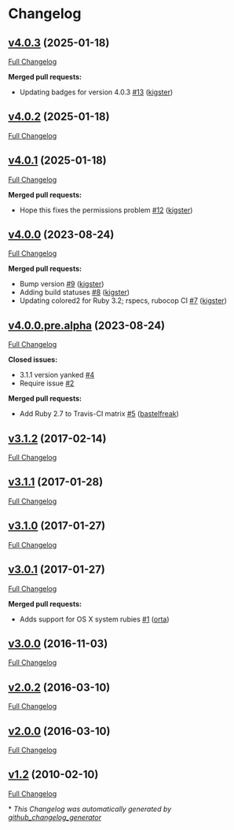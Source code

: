 # Changelog

## [v4.0.3](https://github.com/kigster/colored2/tree/v4.0.3) (2025-01-18)

[Full Changelog](https://github.com/kigster/colored2/compare/v4.0.2...v4.0.3)

**Merged pull requests:**

- Updating badges for version 4.0.3 [\#13](https://github.com/kigster/colored2/pull/13) ([kigster](https://github.com/kigster))

## [v4.0.2](https://github.com/kigster/colored2/tree/v4.0.2) (2025-01-18)

[Full Changelog](https://github.com/kigster/colored2/compare/v4.0.1...v4.0.2)

## [v4.0.1](https://github.com/kigster/colored2/tree/v4.0.1) (2025-01-18)

[Full Changelog](https://github.com/kigster/colored2/compare/v4.0.0...v4.0.1)

**Merged pull requests:**

- Hope this fixes the permissions problem [\#12](https://github.com/kigster/colored2/pull/12) ([kigster](https://github.com/kigster))

## [v4.0.0](https://github.com/kigster/colored2/tree/v4.0.0) (2023-08-24)

[Full Changelog](https://github.com/kigster/colored2/compare/v4.0.0.pre.alpha...v4.0.0)

**Merged pull requests:**

- Bump version [\#9](https://github.com/kigster/colored2/pull/9) ([kigster](https://github.com/kigster))
- Adding build statuses [\#8](https://github.com/kigster/colored2/pull/8) ([kigster](https://github.com/kigster))
- Updating colored2 for Ruby 3.2; rspecs, rubocop CI [\#7](https://github.com/kigster/colored2/pull/7) ([kigster](https://github.com/kigster))

## [v4.0.0.pre.alpha](https://github.com/kigster/colored2/tree/v4.0.0.pre.alpha) (2023-08-24)

[Full Changelog](https://github.com/kigster/colored2/compare/v3.1.2...v4.0.0.pre.alpha)

**Closed issues:**

- 3.1.1 version yanked [\#4](https://github.com/kigster/colored2/issues/4)
- Require issue [\#2](https://github.com/kigster/colored2/issues/2)

**Merged pull requests:**

- Add Ruby 2.7 to Travis-CI matrix [\#5](https://github.com/kigster/colored2/pull/5) ([bastelfreak](https://github.com/bastelfreak))

## [v3.1.2](https://github.com/kigster/colored2/tree/v3.1.2) (2017-02-14)

[Full Changelog](https://github.com/kigster/colored2/compare/v3.1.1...v3.1.2)

## [v3.1.1](https://github.com/kigster/colored2/tree/v3.1.1) (2017-01-28)

[Full Changelog](https://github.com/kigster/colored2/compare/v3.1.0...v3.1.1)

## [v3.1.0](https://github.com/kigster/colored2/tree/v3.1.0) (2017-01-27)

[Full Changelog](https://github.com/kigster/colored2/compare/v3.0.1...v3.1.0)

## [v3.0.1](https://github.com/kigster/colored2/tree/v3.0.1) (2017-01-27)

[Full Changelog](https://github.com/kigster/colored2/compare/v3.0.0...v3.0.1)

**Merged pull requests:**

- Adds support for OS X system rubies [\#1](https://github.com/kigster/colored2/pull/1) ([orta](https://github.com/orta))

## [v3.0.0](https://github.com/kigster/colored2/tree/v3.0.0) (2016-11-03)

[Full Changelog](https://github.com/kigster/colored2/compare/v2.0.2...v3.0.0)

## [v2.0.2](https://github.com/kigster/colored2/tree/v2.0.2) (2016-03-10)

[Full Changelog](https://github.com/kigster/colored2/compare/v2.0.0...v2.0.2)

## [v2.0.0](https://github.com/kigster/colored2/tree/v2.0.0) (2016-03-10)

[Full Changelog](https://github.com/kigster/colored2/compare/v1.2...v2.0.0)

## [v1.2](https://github.com/kigster/colored2/tree/v1.2) (2010-02-10)

[Full Changelog](https://github.com/kigster/colored2/compare/15df0795f7962b61bc95c344a3f361629ad5dc84...v1.2)



\* *This Changelog was automatically generated by [github_changelog_generator](https://github.com/github-changelog-generator/github-changelog-generator)*
